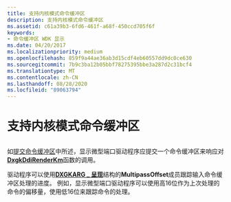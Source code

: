 ```yaml
---
title: 支持内核模式命令缓冲区
description: 支持内核模式命令缓冲区
ms.assetid: c61a39b3-6fd6-461f-a68f-450ccd705f6f
keywords:
- 命令缓冲区 WDK 显示
ms.date: 04/20/2017
ms.localizationpriority: medium
ms.openlocfilehash: 859f9a44ae36ab3d15cdf4eb60557dd9dc0ce630
ms.sourcegitcommit: 7b9c3ba12b05bbf78275395bbe3a287d2c31bcf4
ms.translationtype: MT
ms.contentlocale: zh-CN
ms.lasthandoff: 08/28/2020
ms.locfileid: "89063794"
---
```

# <a name="supporting-kernel-mode-command-buffers"></a>支持内核模式命令缓冲区


## <span id="ddk_introduction_to_command_and_dma_buffers_gg"></span><span id="DDK_INTRODUCTION_TO_COMMAND_AND_DMA_BUFFERS_GG"></span>


如[提交命令缓冲区](submitting-a-command-buffer.md)中所述，显示微型端口驱动程序应提交一个命令缓冲区来响应对[**DxgkDdiRenderKm**](/windows-hardware/drivers/ddi/d3dkmddi/nc-d3dkmddi-dxgkddi_renderkm)函数的调用。

驱动程序可以使用[**DXGKARG \_ 呈现**](/windows-hardware/drivers/ddi/d3dkmddi/ns-d3dkmddi-_dxgkarg_render)结构的**MultipassOffset**成员跟踪输入命令缓冲区处理的进度。 例如，显示微型端口驱动程序可以使用高16位作为上次处理的命令的偏移量，使用低16位来跟踪命令的处理。

 

